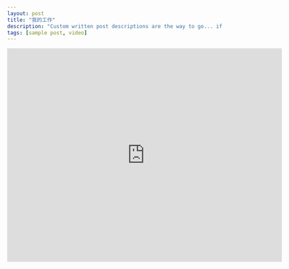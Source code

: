 ```yaml
---
layout: post
title: "我的工作"
description: "Custom written post descriptions are the way to go... if you're not lazy."
tags: [sample post, video]
---
```


<iframe frameborder="0" width="640" height="498" src="https://v.qq.com/iframe/player.html?vid=b0526w5s0ge&tiny=0&auto=0" allowfullscreen></iframe>